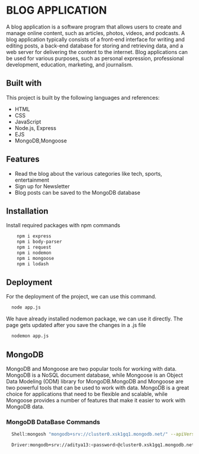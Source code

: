 # BLOG APPLICATION

A blog application is a software program that allows users to create and manage online content, such as articles, photos, videos, and podcasts. A blog application typically consists of a front-end interface for writing and editing posts, a back-end database for storing and retrieving data, and a web server for delivering the content to the internet. Blog applications can be used for various purposes, such as personal expression, professional development, education, marketing, and journalism.


## Built with
This project is built by the following languages and references:
- HTML
- CSS
- JavaScript
- Node.js, Express
- EJS
- MongoDB,Mongoose

## Features
- Read the blog about the various categories like tech, sports, entertainment
- Sign up for Newsletter
- Blog posts can be saved to the MongoDB database


## Installation

Install required packages with npm commands

```bash
    npm i express
    npm i body-parser
    npm i request
    npm i nodemon
    npm i mongoose
    npm i lodash
```
    
## Deployment

For the deployment of the project, we can use this command.
```bash
  node app.js
```
We have already installed nodemon package, we can use it directly. The page gets updated after you save the changes in a .js file 
```bash
  nodemon app.js
```

## MongoDB

MongoDB and Mongoose are two popular tools for working with data. MongoDB is a NoSQL document database, while Mongoose is an Object Data Modeling (ODM) library for MongoDB.MongoDB and Mongoose are two powerful tools that can be used to work with data. MongoDB is a great choice for applications that need to be flexible and scalable, while Mongoose provides a number of features that make it easier to work with MongoDB data.

### MongoDB DataBase Commands
```bash
  Shell:mongosh "mongodb+srv://cluster0.xsk1gq1.mongodb.net/" --apiVersion 1 --username aditya13

  Driver:mongodb+srv://aditya13:<password>@cluster0.xsk1gq1.mongodb.net/?retryWrites=true&w=majority
```
